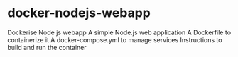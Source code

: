 # docker-nodejs-webapp
Dockerise Node js webapp
A simple Node.js web application
A Dockerfile to containerize it
A docker-compose.yml to manage services
Instructions to build and run the container
